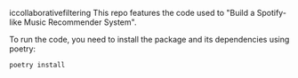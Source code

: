 iccollaborativefiltering
This repo features the code used to "Build a Spotify-like Music 
Recommender System".

To run the code, you need to install the package and its dependencies using 
poetry:

```bash
poetry install
```

